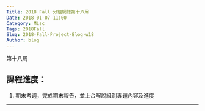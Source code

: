 ```yaml
---
Title: 2018 Fall 分組網誌第十八周
Date: 2018-01-07 11:00
Category: Misc
Tags: 2018Fall
Slug: 2018-Fall-Project-Blog-w18
Author: blog
---
```


第十八周

<!-- PELICAN_END_SUMMARY -->


課程進度：
----

1. 期末考週，完成期末報告，並上台解說組別專題內容及進度
 
 
----
